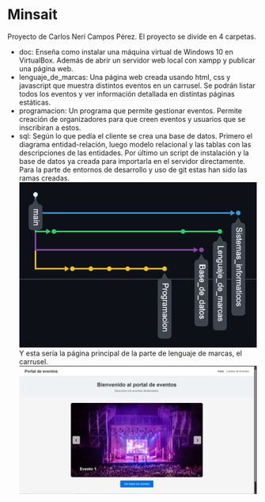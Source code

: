 # Minsait
Proyecto de Carlos Nerí Campos Pérez.
El proyecto se divide en 4 carpetas.
- doc: Enseña como instalar una máquina virtual de Windows 10 en VirtualBox. Además de abrir un servidor web local con xampp y publicar una página web.
- lenguaje_de_marcas: Una página web creada usando html, css y javascript que muestra distintos eventos en un carrusel. Se podrán listar todos los eventos y ver información detallada en distintas páginas estáticas.
- programacion: Un programa que permite gestionar eventos. Permite creación de organizadores para que creen eventos y usuarios que se inscribiran a estos.
- sql: Según lo que pedía el cliente se crea una base de datos. Primero el diagrama entidad-relación, luego modelo relacional y las tablas con las descripciones de las entidades. Por último un script de instalación y la base de datos ya creada para importarla en el servidor directamente.<br>
Para la parte de entornos de desarrollo y uso de git estas han sido las ramas creadas.
![Grafo ramas](./assets/grafo_ramas.png)<br>
Y esta sería la página principal de la parte de lenguaje de marcas, el carrusel.
![Web](./assets/Web.png)